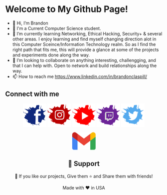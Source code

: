 

<!---
Reddragon300/Reddragon300 is a ✨ special ✨ repository because its `README.md` (this file) appears on your GitHub profile.
You can click the Preview link to take a look at your changes.
--->

# Welcome to My Github Page!


- 👋 Hi, I’m Brandon
- 👀 I'm a Current Computer Science student.
- 🌱 I’m currently learning Networking, Ethical Hacking, Security+ & several other areas. I enjoy learning and find myself changing direction alot in this Computer Sceince/Information Technology realm. So as I find the right path that fits me, this will provide a glance at some of the projects and experiments done along the way.
- 💞️ I’m looking to collaborate on anything interesting, challengging, and that I can help with. Open to network and build relationships along the way.
- 📫 How to reach me https://www.linkedin.com/in/brandonclaspill/




## Connect with me

<p align="center">
    <a href="https://www.facebook.com/KingTechnologist" title="Facebook">
        <img src="https://raw.githubusercontent.com/king-technologies/.github/main/assets/images/fb.svg" alt="Facebook" width="75" /></a>
    <a href="https://www.instagram.com/king_technologies" title="Instagram">
        <img src="https://raw.githubusercontent.com/king-technologies/.github/main/assets/images/instagram.svg" alt="Instagram" width="75" /></a>
    <a href="https://www.youtube.com/channel/UCBkOLsuxGJJRVyV2UIK9alQ?sub_confirmation=1" title="YouTube">
        <img src="https://raw.githubusercontent.com/king-technologies/.github/main/assets/images/youtube.svg" alt="YouTube" width="75" /></a>
    <a href="https://www.twitch.tv/kingtechnologies" title="Twitch">
        <img src="https://raw.githubusercontent.com/king-technologies/.github/main/assets/images/twitch.svg" alt="Twitch" width="75" /></a>
    <a href="https://www.twitter.com/king_tech1/" title="Twitter">
        <img src="https://raw.githubusercontent.com/king-technologies/.github/main/assets/images/twitter.svg" alt="Twitter" width="75" /></a>
</p>
<p align="center">
     <a href="mailto:claspillb92@gmail.com" title="Gmail">
        <img src="https://raw.githubusercontent.com/king-technologies/.github/main/assets/images/gmail.svg" alt="Gmail" width="75" /></a>
</p>

<h2 align="center">🤝 Support</h2>


<p align="center">💙 If you like our projects, Give them ⭐ and Share them with friends!</p>
</p>
<p align="center">Made with ❤️ in USA</p>
